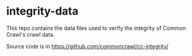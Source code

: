 # integrity-data

This repo contains the data files used to verify the integrity of
Common Crawl's crawl data.

Source code is in https://github.com/commoncrawl/cc-integrity/
